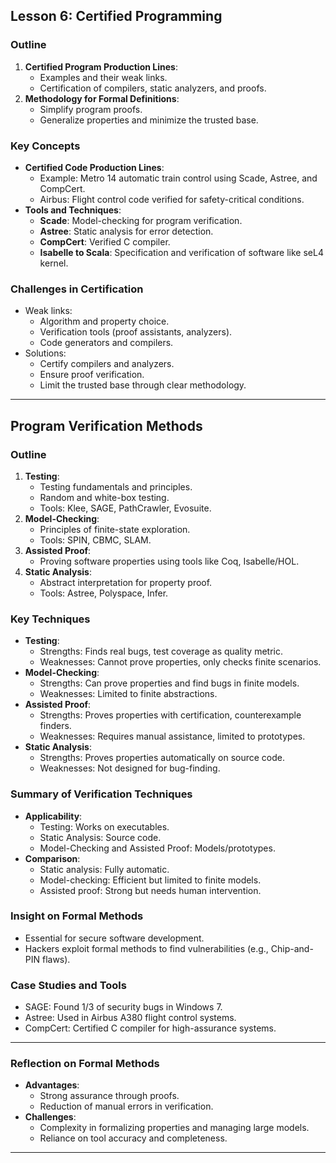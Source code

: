

## Lesson 6: Certified Programming
### Outline
1. **Certified Program Production Lines**:
   - Examples and their weak links.
   - Certification of compilers, static analyzers, and proofs.
2. **Methodology for Formal Definitions**:
   - Simplify program proofs.
   - Generalize properties and minimize the trusted base.

### Key Concepts
- **Certified Code Production Lines**:
  - Example: Metro 14 automatic train control using Scade, Astree, and CompCert.
  - Airbus: Flight control code verified for safety-critical conditions.
- **Tools and Techniques**:
  - **Scade**: Model-checking for program verification.
  - **Astree**: Static analysis for error detection.
  - **CompCert**: Verified C compiler.
  - **Isabelle to Scala**: Specification and verification of software like seL4 kernel.

### Challenges in Certification
- Weak links:
  - Algorithm and property choice.
  - Verification tools (proof assistants, analyzers).
  - Code generators and compilers.
- Solutions:
  - Certify compilers and analyzers.
  - Ensure proof verification.
  - Limit the trusted base through clear methodology.

---

##   Program Verification Methods
### Outline
1. **Testing**:
   - Testing fundamentals and principles.
   - Random and white-box testing.
   - Tools: Klee, SAGE, PathCrawler, Evosuite.
2. **Model-Checking**:
   - Principles of finite-state exploration.
   - Tools: SPIN, CBMC, SLAM.
3. **Assisted Proof**:
   - Proving software properties using tools like Coq, Isabelle/HOL.
4. **Static Analysis**:
   - Abstract interpretation for property proof.
   - Tools: Astree, Polyspace, Infer.

### Key Techniques
- **Testing**:
  - Strengths: Finds real bugs, test coverage as quality metric.
  - Weaknesses: Cannot prove properties, only checks finite scenarios.
- **Model-Checking**:
  - Strengths: Can prove properties and find bugs in finite models.
  - Weaknesses: Limited to finite abstractions.
- **Assisted Proof**:
  - Strengths: Proves properties with certification, counterexample finders.
  - Weaknesses: Requires manual assistance, limited to prototypes.
- **Static Analysis**:
  - Strengths: Proves properties automatically on source code.
  - Weaknesses: Not designed for bug-finding.

### Summary of Verification Techniques
- **Applicability**:
  - Testing: Works on executables.
  - Static Analysis: Source code.
  - Model-Checking and Assisted Proof: Models/prototypes.
- **Comparison**:
  - Static analysis: Fully automatic.
  - Model-checking: Efficient but limited to finite models.
  - Assisted proof: Strong but needs human intervention.

### Insight on Formal Methods
- Essential for secure software development.
- Hackers exploit formal methods to find vulnerabilities (e.g., Chip-and-PIN flaws).

### Case Studies and Tools
- SAGE: Found 1/3 of security bugs in Windows 7.
- Astree: Used in Airbus A380 flight control systems.
- CompCert: Certified C compiler for high-assurance systems.

---

### Reflection on Formal Methods
- **Advantages**:
  - Strong assurance through proofs.
  - Reduction of manual errors in verification.
- **Challenges**:
  - Complexity in formalizing properties and managing large models.
  - Reliance on tool accuracy and completeness.

---